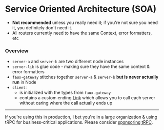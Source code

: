 # Service Oriented Architecture (SOA)

- **Not recommended** unless you really need it; if you're not sure you need it, you definitely don't need it.
- All routers currently need to have the same Context, error formatters, etc

### Overview

- `server-a` and `server-b` are two different node instances
- `server-lib` is glue code - making sure they have the same context & error formatters
- `faux-gateway` stitches together `server-a` & `server-b` **but is never actually run** in Node
- `client`:
  - is initialized with the types from `faux-gateway`
  - contains a custom ending [Link](https://trpc.io/docs/client/links) which allows you to call each server without caring where the call actually ends up

---

If you're using this in production, I bet you're in a large organization & using tRPC for business-critical applications. Please consider [sponsoring tRPC](https://trpc.io/sponsor).

